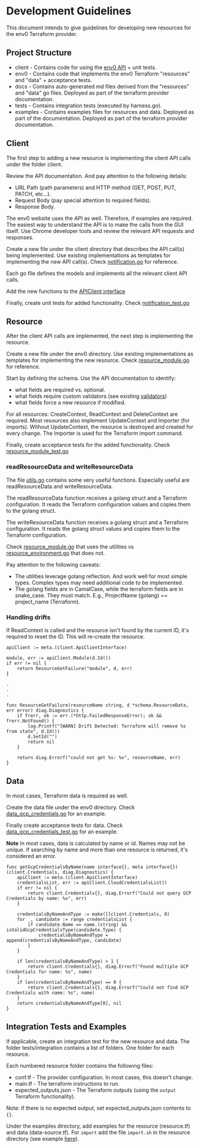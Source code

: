 # Development Guidelines

This document intends to give guidelines for developing new resources for the env0 Terraform provider.

## Project Structure

* client - Contains code for using the [env0 API](https://developer.env0.com/docs/api) + unit tests.
* env0 - Contains code that implements the env0 Terraform "resources" and "data" + acceptance tests.
* docs - Contains auto-generated md files derived from the "resources" and "data" go files. Deployed as part of the terraform provider documentation.
* tests - Contains integration tests (executed by harness.go).
* examples - Contains examples files for resources and data. Deployed as part of the documentation. Deployed as part of the terraform provider documentation.

## Client

The first step to adding a new resource is implementing the client API calls under the folder client.

Review the API documentation. And pay attention to the following details:
* URL Path (path parameters) and HTTP method (GET, POST, PUT, PATCH, etc...).
* Request Body (pay special attention to required fields).
* Response Body.

The env0 website uses the API as well. Therefore, if examples are required. The easiest way to understand the API is to make the calls from the GUI itself. Use Chrome developer tools and review the relevant API requests and responses.

Create a new file under the client directory that describes the API call(s) being implemented. Use existing implementations as templates for implementing the new API call(s). Check [notification.go](./client/notification.go) for reference.

Each go file defines the models and implements all the relevant client API calls.

Add the new functions to the [APIClient interface](./client/api_client.go)

Finally, create unit tests for added functionality. Check [notification_test.go](./client/notification_test.go)

## Resource

After the client API calls are implemented, the next step is implementing the resource.

Create a new file under the env0 directory. Use existing implementations as templates for implementing the new resource. Check [resource_module.go](./env0/resource_module.go) for reference.

Start by defining the schema. Use the API documentation to identify:
* what fields are required vs. optional.
* what fields require custom validators (see existing [validators](./env0/validators.go))
* what fields force a new resource if modified.

For all resources: CreateContext, ReadContext and DeleteContext are required.
Most resources also implement UpdateContext and Importer (for imports).
Without UpdateContext, the resource is destroyed and created for every change.
The Importer is used for the Terraform import command.

Finally, create acceptance tests for the added functionality. Check [resource_module_test.go](./env0/resource_module_test.go)

### readResourceData and writeResourceData

The file [utils.go](./env0/utils.go) contains some very useful functions.
Especially useful are readResourceData and writeResourceData.

The readResourceData function receives a golang struct and a Terraform configuration. It reads the Terraform configuration values and copies them to the golang struct.

The writeResourceData function receives a golang struct and a Terraform configuration. It reads the golang struct values and copies them to the Terraform configuration.

Check [resource_module.go](./env0/resource_module.go) that uses the utilities vs [resource_environment.go](./env0/resource_environment.go) that does not.

Pay attention to the following caveats:
* The utilities leverage golang reflection. And work well for most simple types. Complex types may need additional code to be implemented.
* The golang fields are in CamalCase, while the terraform fields are in snake_case. They must match. E.g., ProjectName (golang) == project_name (Terraform).

### Handling drifts

If ReadContext is called and the resource isn't found by the current ID, it's required to reset the ID.
This will re-create the resource.

```
apiClient := meta.(client.ApiClientInterface)

module, err := apiClient.Module(d.Id())
if err != nil {
    return ResourceGetFailure("module", d, err)
}

.
.
.

func ResourceGetFailure(resourceName string, d *schema.ResourceData, err error) diag.Diagnostics {
    if frerr, ok := err.(*http.FailedResponseError); ok && frerr.NotFound() {
        log.Printf("[WARN] Drift Detected: Terraform will remove %s from state", d.Id())
        d.SetId("")
        return nil
    }

    return diag.Errorf("could not get %s: %v", resourceName, err)
}
```

## Data

In most cases, Terraform data is required as well.

Create the data file under the env0 directory.
Check [data_gcp_credentials.go](./env0/data_gcp_credentials.go) for an example.

Finally create acceptance tests for data. Check [data_gcp_credentials_test.go](./env0/data_gcp_credentials_test.go) for an example.

**Note** In most cases, data is calculated by name or id. Names may not be unique. If searching by name and more than one resource is returned, it's considered an error.
```
func getGcpCredentialsByName(name interface{}, meta interface{}) (client.Credentials, diag.Diagnostics) {
    apiClient := meta.(client.ApiClientInterface)
    credentialsList, err := apiClient.CloudCredentialsList()
    if err != nil {
        return client.Credentials{}, diag.Errorf("Could not query GCP Credentials by name: %v", err)
    }

    credentialsByNameAndType := make([]client.Credentials, 0)
    for _, candidate := range credentialsList {
        if candidate.Name == name.(string) && isValidGcpCredentialsType(candidate.Type) {
            credentialsByNameAndType = append(credentialsByNameAndType, candidate)
        }
    }

    if len(credentialsByNameAndType) > 1 {
        return client.Credentials{}, diag.Errorf("Found multiple GCP Credentials for name: %s", name)
    }
    if len(credentialsByNameAndType) == 0 {
        return client.Credentials{}, diag.Errorf("Could not find GCP Credentials with name: %s", name)
    }
    return credentialsByNameAndType[0], nil
}
```

## Integration Tests and Examples

If applicable, create an integration test for the new resource and data.
The folder tests/integration contains a list of folders. One folder for each resource.

Each numbered resource folder contains the following files:
* conf.tf - The provider configuration. In most cases, this doesn't change.
* main.tf - The terraform instructions to run.
* expected_outputs.json - The Terraform outputs (using the `output` Terraform functionality).

Note: if there is no expected output, set expected_outputs.json contents to `{}`.

Under the examples directory, add examples for the resource (resource.tf) and data (data-source.tf).
For `import` add the file `import.sh` in the resource directory (see example [here](./examples/resources/env0_api_key/import.sh)).
